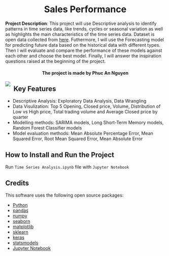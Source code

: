<h1 align="center">
  Sales Performance
</h1>

**Project Description**: 
This project will use Descriptive analysis to identify patterns in time series data, like trends, cycles or seasonal variation as well as highlights
the main characteristics of the time series data. Dataset is open data collected from [here](https://www.kaggle.com/datasets/ashbellett/australian-historical-stock-prices?resource=download). 
Futhermore, I will use the Forecasting model for predicting future data based on the
historical data with different types. Then I will evaluate and compare the performance of these models against each other and choose the
best model. Finally, I will answer the inspiration questions raised at the beginning of the project.

<h4 align="center">The project is made by Phuc An Nguyen</h4>

<img src="Stock_prediction.png"
     style="float: left; margin-right: 10px;" />

## Key Features

* Descriptive Analysis: Exploratory Data Analysis, Data Wrangling
* Data Visulization: Top 5 Opening, Closed price, Volume, Distribution of Low vs High price, Total trading volume and Average Closed price by quarter 
* Modelling methods: SARIMA models, Long Short-Term Memory models, Random Forest Classifier models 
* Model evaluation methods: Mean Absolute Percentage Error, Mean Squared Error, Root Mean Squared Error, Mean Absolute Error 

## How to Install and Run the Project
Run `Time Series Analysis.ipynb` file with `Jupyter Notebook`

## Credits
This software uses the following open source packages:

- [Python](https://www.python.org/)
- [pandas](https://pandas.pydata.org/)
- [numpy](https://numpy.org/)
- [seaborn](https://seaborn.pydata.org/)
- [matplotlib](https://matplotlib.org/)
- [sklearn](https://scikit-learn.org/stable/)
- [keras](https://keras.io/)
- [statsmodels](https://www.statsmodels.org/stable/index.html)
- [Jupyter Notebook](https://jupyter.org/)



